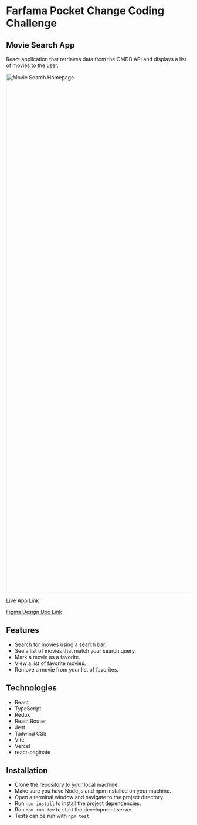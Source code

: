 # Farfama Pocket Change Coding Challenge

## Movie Search App
React application that retrieves data from the OMDB API and displays a
list of movies to the user.

<img width="1411" alt="Movie Search Homepage" src="https://user-images.githubusercontent.com/32600047/229345072-d8410db2-766d-4b40-95bc-a826e5ecc177.png">

[Live App Link](https://farfama-pocket-change-coding-challenge.vercel.app/)

[Figma Design Doc Link](https://www.figma.com/file/M11Kw3eWqb3R48MepjqPWE/Movie-Search-Design-Doc?node-id=0-1)

## Features
- Search for movies using a search bar.
- See a list of movies that match your search query.
- Mark a movie as a favorite.
- View a list of favorite movies.
- Remove a movie from your list of favorites.

## Technologies
- React
- TypeScript
- Redux
- React Router
- Jest
- Tailwind CSS
- Vite
- Vercel
- react-paginate

## Installation
- Clone the repository to your local machine.
- Make sure you have Node.js and npm installed on your machine.
- Open a terminal window and navigate to the project directory.
- Run `npm install` to install the project dependencies.
- Run `npm run dev` to start the development server.
- Tests can be run with `npm test`



